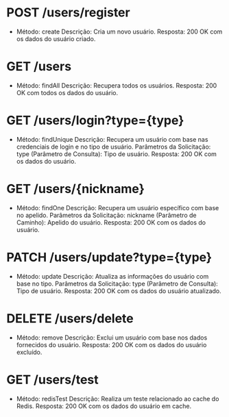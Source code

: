 # POST /users/register
* Método: create
Descrição: Cria um novo usuário.
Resposta: 200 OK com os dados do usuário criado.

# GET /users
* Método: findAll
Descrição: Recupera todos os usuários.
Resposta: 200 OK com todos os dados do usuário.

# GET /users/login?type={type}
* Método: findUnique
Descrição: Recupera um usuário com base nas credenciais de login e no tipo de usuário.
Parâmetros da Solicitação:
type (Parâmetro de Consulta): Tipo de usuário.
Resposta: 200 OK com os dados do usuário.

# GET /users/{nickname}
* Método: findOne
Descrição: Recupera um usuário específico com base no apelido.
Parâmetros da Solicitação:
nickname (Parâmetro de Caminho): Apelido do usuário.
Resposta: 200 OK com os dados do usuário.

# PATCH /users/update?type={type}
* Método: update
Descrição: Atualiza as informações do usuário com base no tipo.
Parâmetros da Solicitação:
type (Parâmetro de Consulta): Tipo de usuário.
Resposta: 200 OK com os dados do usuário atualizado.

# DELETE /users/delete
* Método: remove
Descrição: Exclui um usuário com base nos dados fornecidos do usuário.
Resposta: 200 OK com os dados do usuário excluído.

# GET /users/test
* Método: redisTest
Descrição: Realiza um teste relacionado ao cache do Redis.
Resposta: 200 OK com os dados do usuário em cache.